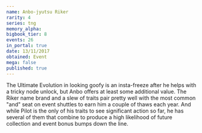 ```yaml
---
name: Anbo-jyutsu Riker
rarity: 4
series: tng
memory_alpha:
bigbook_tier: 8
events: 26
in_portal: true
date: 13/11/2017
obtained: Event
mega: false
published: true
---
```


The Ultimate Evolution in looking goofy is an insta-freeze after he helps with a tricky node unlock, but Anbo offers at least some additional value. The Riker name brand and a slew of traits pair pretty well with the most common "and" seat on event shuttles to earn him a couple of thaws each year. And while Pilot is the only of his traits to see significant action so far, he has several of them that combine to produce a high likelihood of future collection and event bonus bumps down the line.
